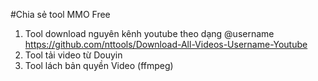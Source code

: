 #Chia sẻ tool MMO Free
1. Tool download nguyên kênh youtube theo dạng @username
   https://github.com/nttools/Download-All-Videos-Username-Youtube   
2. Tool tải video từ Douyin
3. Tool lách bản quyền Video (ffmpeg)
